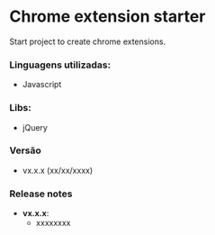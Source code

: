 # Chrome extension starter

Start project to create chrome extensions.

### Linguagens utilizadas:
  - Javascript

### Libs:
  - jQuery

### Versão
  - vx.x.x (xx/xx/xxxx)

### Release notes
  - **vx.x.x**:
    - xxxxxxxx